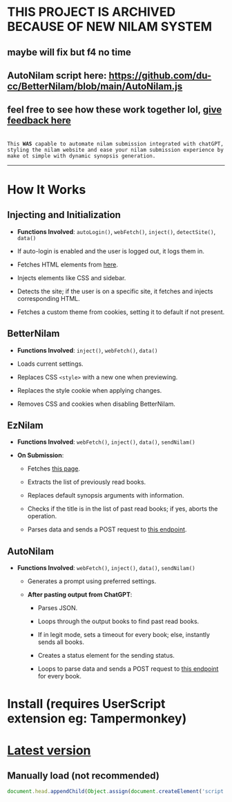 # THIS PROJECT IS ARCHIVED BECAUSE OF NEW NILAM SYSTEM
## maybe will fix but f4 no time
## AutoNilam script here: https://github.com/du-cc/BetterNilam/blob/main/AutoNilam.js
## feel free to see how these work together lol, [give feedback here](https://forms.gle/pZG8rdTAu64wPVL28)
<br>
<code>This <b>WAS</b> capable to automate nilam submission integrated with chatGPT, styling the nilam website and ease your nilam submission experience by make ot simple with dynamic synopsis generation.</code>
<br>
<hr>


# How It Works

## Injecting and Initialization

- **Functions Involved**: `autoLogin()`, `webFetch()`, `inject()`, `detectSite()`, `data()`

- If auto-login is enabled and the user is logged out, it logs them in.

- Fetches HTML elements from [here](https://github.com/du-cc/BetterNilam/tree/main/elements).

- Injects elements like CSS and sidebar.

- Detects the site; if the user is on a specific site, it fetches and injects corresponding HTML.

- Fetches a custom theme from cookies, setting it to default if not present.

## BetterNilam

- **Functions Involved**: `inject()`, `webFetch()`, `data()`

- Loads current settings.

- Replaces CSS `<style>` with a new one when previewing.

- Replaces the style cookie when applying changes.

- Removes CSS and cookies when disabling BetterNilam.

## EzNilam

- **Functions Involved**: `webFetch()`, `inject()`, `data()`, `sendNilam()`

- **On Submission**:

  - Fetches [this page](https://nilamjohor.edu.my/aktiviti-bacaan/index?AktivitiBacaanSearch[pageSize]=10000).

  - Extracts the list of previously read books.

  - Replaces default synopsis arguments with information.

  - Checks if the title is in the list of past read books; if yes, aborts the operation.

  - Parses data and sends a POST request to [this endpoint](https://nilamjohor.edu.my/aktiviti-bacaan/create).

## AutoNilam

- **Functions Involved**: `webFetch()`, `inject()`, `data()`, `sendNilam()`

  - Generates a prompt using preferred settings.

  - **After pasting output from ChatGPT**:

    - Parses JSON.

    - Loops through the output books to find past read books.

    - If in legit mode, sets a timeout for every book; else, instantly sends all books.

    - Creates a status element for the sending status.

    - Loops to parse data and sends a POST request to [this endpoint](https://nilamjohor.edu.my/aktiviti-bacaan/create) for every book.

# Install (requires UserScript extension eg: Tampermonkey)
# [Latest version](https://raw.githubusercontent.com/du-cc/BetterNilam/main/betterNilam.user.js)

## Manually load (not recommended)
```js
document.head.appendChild(Object.assign(document.createElement('script'), { type: 'text/javascript', src: 'https://cdn.jsdelivr.net/gh/du-cc/BetterNilam@main/source.js' }));
```
